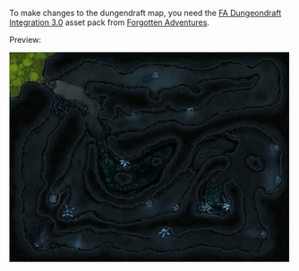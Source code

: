 To make changes to the dungendraft map, you need the [FA Dungeondraft Integration 3.0](https://www.patreon.com/posts/56375276) asset pack from [Forgotten Adventures](https://www.forgotten-adventures.net/).

Preview:

![crystal cave 40x30 preview](./crytal_cave_40x30_preview.png)